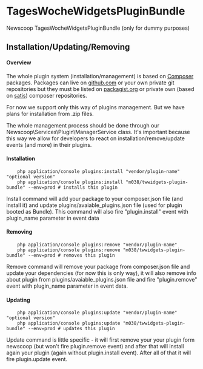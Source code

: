 TagesWocheWidgetsPluginBundle
===================

Newscoop TagesWocheWidgetsPluginBundle (only for dummy purposes)

## Installation/Updating/Removing
#### Overview

The whole plugin system (installation/management) is based on [Composer][1] packages.
Packages can live on [github.com][github] or your own private git repositories but they must be listed on [packagist.org][packagist] or private own (based on [satis][satis]) composer repositories.

For now we support only this way of plugins management. But we have plans for installation from .zip files.

The whole management process should be done through our Newscoop\Services\Plugin\ManagerService class. It's important because this way we allow for developers to react on installation/remove/update events (and more) in their plugins.

#### Installation

```
    php application/console plugins:install "vendor/plugin-name" "optional version"
    php application/console plugins:install "m038/twwidgets-plugin-bundle" --env=prod # installs this plugin
```
Install command will add your package to your composer.json file (and install it) and update plugins/avaiable_plugins.json file (used for plugin booted as Bundle). This command will also fire "plugin.install" event with plugin_name parameter in event data

#### Removing

```
    php application/console plugins:remove "vendor/plugin-name"
    php application/console plugins:remove "m038/twwidgets-plugin-bundle" --env=prod # removes this plugin
```
Remove command will remove your package from composer.json file and update your dependencies (for now this is only way), it will also remove info about plugin from plugins/avaiable_plugins.json file and fire "plugin.remove" event with plugin_name parameter in event data.

#### Updating

```
    php application/console plugins:update "vendor/plugin-name" "optional version"
    php application/console plugins:update "m038/twwidgets-plugin-bundle" --env=prod # updates this plugin
```

Update command is little specific - it will first remove your your plugin form newscoop (but won't fire plugin.remove event) and after that will install again your plugin (again without plugin.install event). After all of that it will fire plugin.update event.


[1]: http://getcomposer.org/doc/00-intro.md
[packagist]: https://packagist.org/
[github]: https://github.com/
[satis]: https://github.com/composer/satis
[doctrine]: http://docs.doctrine-project.org/en/latest/
[smarty]: http://www.smarty.net/docs/en/plugins
[dashboard-widgets]: http://www.sourcefabric.org/en/community/blog/1404/How-to-create-dashboard-widgets-in-Newscoop.htm
[KNP/Menu]: https://github.com/KnpLabs/KnpMenu
[KNP/MenuBundle]: https://github.com/KnpLabs/KnpMenuBundle
